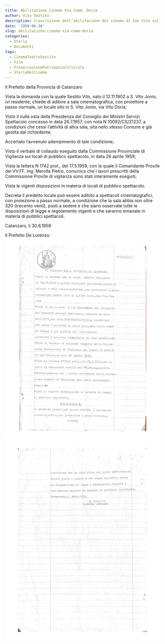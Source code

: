 ```yaml
---
title: Abilitazione Cinema Via Comm. Doria
author: Vito Sestito
description: trascrizione dell'abilitazione del cinema di San Vito sullo Ionio del 1959
date: '1959-06-30'
slug: abilitazione-cinema-via-comm-doria
categories:
  - Storia
  - Documenti
tags:
  - CinemaTeatroSestito
  - Film
  - PreservazionePatrimonioCulturale
  - StoriaDelCinema
---
```

Il Prefetto della Provincia di Catanzaro

Vista la domanda con la quale Sestito Vito, nato il 12.11.1902 a S. Vito Jonio, ivi residente; chiede di adibire a sala cinematografica, con proiettore a passo normale, un locale sito in S. Vito Jonio, via Vito Doria;

Visto il nulla osta della Presidenza del Consiglio dei Ministri Servizi Spettacolo concesso in data 26.7.1957, con nota N 10092/CS/21237, a condizioni che cessi l’attività di altra sala, sita nello stesso Comune e già gestita dal richiedente;

Accertato l’avvenuto adempimento di tale condizione;

Visto il verbale di collaudo eseguito dalla Commissione Provinciale di Vigilanza sui locali di pubblico spettacolo, in data 26 aprile 1959;

Vista la lettera N 1742 prot., del 17.5.1959, con la quale il Comandante Prov/le dei VV.FF. Ing. Merolla Pietro, comunica che i lavori prescritti della Commissione Prov/le di vigilanza sono stati interamente eseguiti;

Vista le vigenti disposizioni in materia di locali di pubblico spettacolo.

Decreta il predetto locale può essere adibito a spettacoli cinematografici, con proiezione a passo normale, a condizione che la sala abbia non oltre 320 (trecento venti), posti a sedere e che siano osservate tutte le disposizioni di legge e regolamento vigenti e che saranno emanate in materia di pubblici spettacoli.

Catanzaro, li 30.6.1959

Il Prefetto De Lorenzo.
![1959-06-30 Abilitazione sala cinema Via Comm Doria 1](images/19590630Abilitazionesalacinema1.jpg)
![1959-06-30 Abilitazione sala cinema Via Comm Doria 2](images/19590630Abilitazionesalacinema2.jpg)